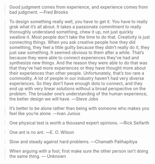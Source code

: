 > Good judgment comes from experience, and experience comes from bad judgment. ―Fred Brooks


> To design something really well, you have to get it. You have to really grok what it’s all about. It takes a passionate commitment to really thoroughly understand something, chew it up, not just quickly swallow it. Most people don’t take the time to do that. Creativity is just connecting things. When you ask creative people how they did something, they feel a little guilty because they didn’t really do it, they just saw something. It seemed obvious to them after a while. That’s because they were able to connect experiences they’ve had and synthesize new things. And the reason they were able to do that was that they’ve had more experiences or they have thought more about their experiences than other people. Unfortunately, that’s too rare a commodity. A lot of people in our industry haven’t had very diverse experiences. So they don’t have enough dots to connect, and they end up with very linear solutions without a broad perspective on the problem. The broader one’s understanding of the human experience, the better design we will have. ―Steve Jobs

> It’s better to be alone rather than being with someone who makes you feel like you’re alone.
―Ivan Junius

>One physical test is worth a thousand expert opinions.
―Rick Seifarth

>One ant is no ant.
―E. O. Wilson

> Slow and steady against hard problems.
―Chamath Palihapitiya

> When arguing with a fool, first make sure the other person isn’t doing the same thing.
― Unknown

